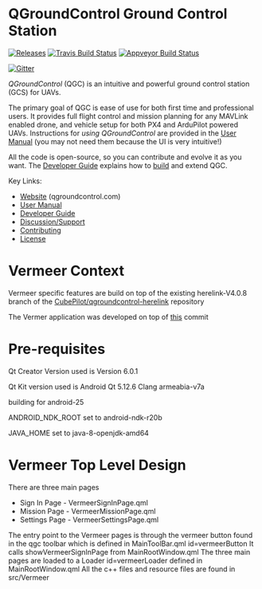 # QGroundControl Ground Control Station

[![Releases](https://img.shields.io/github/release/mavlink/QGroundControl.svg)](https://github.com/mavlink/QGroundControl/releases)
[![Travis Build Status](https://travis-ci.org/mavlink/qgroundcontrol.svg?branch=master)](https://travis-ci.org/mavlink/qgroundcontrol)
[![Appveyor Build Status](https://ci.appveyor.com/api/projects/status/crxcm4qayejuvh6c/branch/master?svg=true)](https://ci.appveyor.com/project/mavlink/qgroundcontrol)

[![Gitter](https://badges.gitter.im/Join%20Chat.svg)](https://gitter.im/mavlink/qgroundcontrol?utm_source=badge&utm_medium=badge&utm_campaign=pr-badge&utm_content=badge)


*QGroundControl* (QGC) is an intuitive and powerful ground control station (GCS) for UAVs.

The primary goal of QGC is ease of use for both first time and professional users. 
It provides full flight control and mission planning for any MAVLink enabled drone, and vehicle setup for both PX4 and ArduPilot powered UAVs. Instructions for *using QGroundControl* are provided in the [User Manual](https://docs.qgroundcontrol.com/en/) (you may not need them because the UI is very intuitive!)

All the code is open-source, so you can contribute and evolve it as you want. 
The [Developer Guide](https://dev.qgroundcontrol.com/en/) explains how to [build](https://dev.qgroundcontrol.com/en/getting_started/) and extend QGC.


Key Links: 
* [Website](http://qgroundcontrol.com) (qgroundcontrol.com)
* [User Manual](https://docs.qgroundcontrol.com/en/)
* [Developer Guide](https://dev.qgroundcontrol.com/en/)
* [Discussion/Support](https://docs.qgroundcontrol.com/en/Support/Support.html)
* [Contributing](https://dev.qgroundcontrol.com/en/contribute/)
* [License](https://github.com/mavlink/qgroundcontrol/blob/master/COPYING.md)

# Vermeer Context

Vermeer specific features are build on top of the existing herelink-V4.0.8 branch of the [CubePilot/qgroundcontrol-herelink](https://github.com/CubePilot/qgroundcontrol-herelink/commits/herelink-v4.0.8) repository

The Vermer application was developed on top of [this](https://github.com/CubePilot/qgroundcontrol-herelink/tree/5440f933278d01f9974ad5410d31246f865ccbd9) commit 

# Pre-requisites 

Qt Creator Version used is Version 6.0.1

Qt Kit version used is Android Qt 5.12.6 Clang armeabia-v7a

building for android-25

ANDROID_NDK_ROOT set to android-ndk-r20b

JAVA_HOME set to java-8-openjdk-amd64

# Vermeer Top Level Design

There are three main pages 

* Sign In Page - VermeerSignInPage.qml
* Mission Page - VermeerMissionPage.qml
* Settings Page - VermeerSettingsPage.qml

The entry point to the Vermeer pages is through the vermeer button found in the qgc toolbar which is defined in MainToolBar.qml id=vermeerButton
It calls showVermeerSignInPage from MainRootWindow.qml
The three main pages are loaded to a Loader id=vermeerLoader defined in MainRootWindow.qml
All the c++ files and resource files are found in src/Vermeer